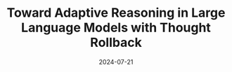 ---
title: "Toward Adaptive Reasoning in Large Language Models with Thought Rollback"
collection: publications
category: conferences
permalink: /publication/2024-07-21-icml
authors: "Chen, Sijia and Li, Baochun"
#excerpt: 'This paper is about fixing template issue #693.'
date: 2024-07-21
venue: 'International Conference on Machine Learning'
confRank: "A"
abbreviate_venue: 'ICML'
paperurl: 'https://arxiv.org/pdf/2412.19707?'
confurl: "https://icml.cc/Conferences/2024" 
code: "https://github.com/iQua/llmpebase/tree/main/examples/ThoughtRollback"
#citation: 'Your Name, You. (2024). &quot;Paper Title Number 3.&quot; <i>IEEE Global Communications Conference</i>. 1(3).'
---